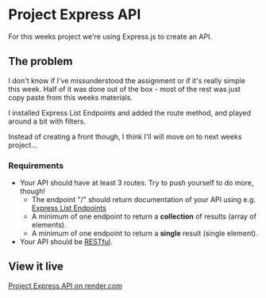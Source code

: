 # Project Express API

For this weeks project we're using Express.js to create an API.

## The problem

I don't know if I've missunderstood the assignment or if it's really simple this week.
Half of it was done out of the box - most of the rest was just copy paste from this weeks materials.

I installed Express List Endpoints and added the route method, and played around a bit with filters.

Instead of creating a front though, I think I'll will move on to next weeks project...

### Requirements

- Your API should have at least 3 routes. Try to push yourself to do more, though!
  - The endpoint "/" should return documentation of your API using e.g. [Express List Endpoints](https://www.npmjs.com/package/express-list-endpoints)
  - A minimum of one endpoint to return a **collection** of results (array of elements).
  - A minimum of one endpoint to return a **single** result (single element).
- Your API should be [RESTful](https://www.notion.so/23473abe980e40aaa932914751055d22?pvs=21).

## View it live

[Project Express API on render.com](https://project-express-api-d6i6.onrender.com)
